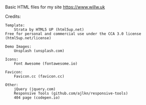 Basic HTML files for my site https://www.willw.uk

Credits:

	Template:
		Strata by HTML5 UP (html5up.net)
    Free for personal and commercial use under the CCA 3.0 license (html5up.net/license)

	Demo Images:
		Unsplash (unsplash.com)

	Icons:
		Font Awesome (fontawesome.io)

	Favicon:
		Favicon.cc (favicon.cc)

	Other:
		jQuery (jquery.com)
		Responsive Tools (github.com/ajlkn/responsive-tools)
		404 page (codepen.io)
